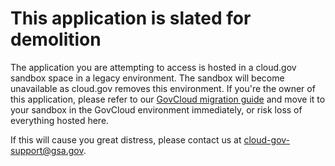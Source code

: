 # This application is slated for demolition

The application you are attempting to access is hosted in a cloud.gov sandbox space in a legacy environment. The sandbox will become unavailable as cloud.gov removes this environment. If you're the owner of this application, please refer to our [GovCloud migration guide](https://cloud.gov/docs/apps/govcloud/#migration) and move it to your sandbox in the GovCloud environment immediately, or risk loss of everything hosted here.

If this will cause you great distress, please contact us at [cloud-gov-support@gsa.gov](mailto:cloud-gov-support@gsa.gov?subject=Please+delay+destruction+of+my+sandbox+space&body=I+saw+the+final+warning+about+moving+an+actively+accessed+app+out+of+my+East/West+sandbox+space+and+I+need+help+because...).
